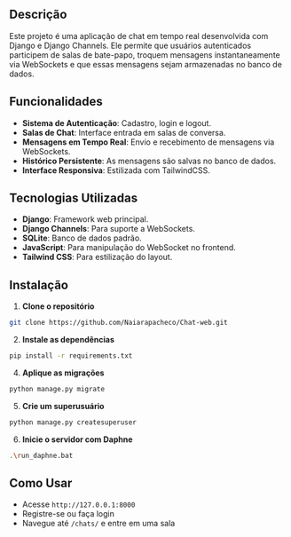 ## Descrição
Este projeto é uma aplicação de chat em tempo real desenvolvida com Django e Django Channels. Ele permite que usuários autenticados participem de salas de bate-papo, troquem mensagens instantaneamente via WebSockets e que essas mensagens sejam armazenadas no banco de dados.

## Funcionalidades
- **Sistema de Autenticação**: Cadastro, login e logout.
- **Salas de Chat**: Interface entrada em salas de conversa.
- **Mensagens em Tempo Real**: Envio e recebimento de mensagens via WebSockets.
- **Histórico Persistente**: As mensagens são salvas no banco de dados.
- **Interface Responsiva**: Estilizada com TailwindCSS.

## Tecnologias Utilizadas
- **Django**: Framework web principal.
- **Django Channels**: Para suporte a WebSockets.
- **SQLite**: Banco de dados padrão.
- **JavaScript**: Para manipulação do WebSocket no frontend.
- **Tailwind CSS**: Para estilização do layout.

## Instalação
1. **Clone o repositório**
```bash
git clone https://github.com/Naiarapacheco/Chat-web.git
```

2. **Instale as dependências**
```bash
pip install -r requirements.txt
```

4. **Aplique as migrações**
```bash
python manage.py migrate
```

5. **Crie um superusuário**
```bash
python manage.py createsuperuser
```

6. **Inicie o servidor com Daphne**
```bash
.\run_daphne.bat 
```

## Como Usar
- Acesse `http://127.0.0.1:8000`
- Registre-se ou faça login
- Navegue até `/chats/` e entre em uma sala


